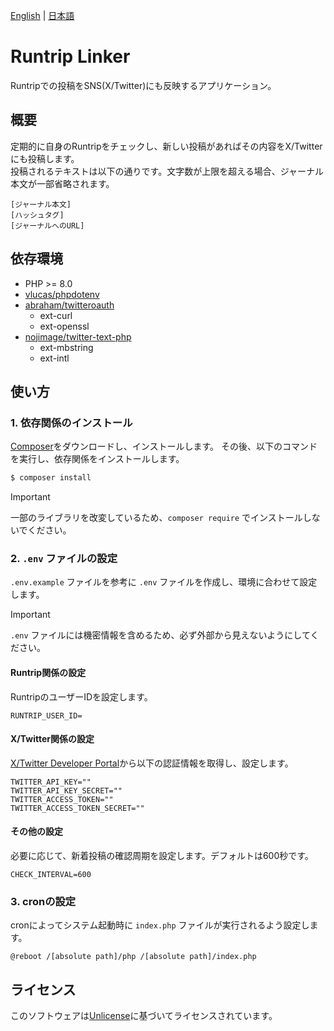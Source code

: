 [English](README.md) | [日本語](README.ja.md)

# Runtrip Linker

Runtripでの投稿をSNS(X/Twitter)にも反映するアプリケーション。

## 概要

定期的に自身のRuntripをチェックし、新しい投稿があればその内容をX/Twitterにも投稿します。  
投稿されるテキストは以下の通りです。文字数が上限を超える場合、ジャーナル本文が一部省略されます。

```
[ジャーナル本文]
[ハッシュタグ]
[ジャーナルへのURL]
```

## 依存環境

- PHP >= 8.0
- [vlucas/phpdotenv](https://github.com/vlucas/phpdotenv)
- [abraham/twitteroauth](https://github.com/abraham/twitteroauth)
  - ext-curl
  - ext-openssl
- [nojimage/twitter-text-php](https://github.com/nojimage/twitter-text-php)
  - ext-mbstring
  - ext-intl

## 使い方

### 1. 依存関係のインストール

[Composer](https://getcomposer.org/)をダウンロードし、インストールします。
その後、以下のコマンドを実行し、依存関係をインストールします。

```sh
$ composer install
```

> [!IMPORTANT]
> 一部のライブラリを改変しているため、`composer require` でインストールしないでください。

### 2. `.env` ファイルの設定

`.env.example` ファイルを参考に `.env` ファイルを作成し、環境に合わせて設定します。

> [!IMPORTANT]
> `.env` ファイルには機密情報を含めるため、必ず外部から見えないようにしてください。

#### Runtrip関係の設定

RuntripのユーザーIDを設定します。

```env
RUNTRIP_USER_ID=
```

#### X/Twitter関係の設定

[X/Twitter Developer Portal](https://developer.twitter.com/en/portal/petition/essential/basic-info)から以下の認証情報を取得し、設定します。

```env
TWITTER_API_KEY=""
TWITTER_API_KEY_SECRET=""
TWITTER_ACCESS_TOKEN=""
TWITTER_ACCESS_TOKEN_SECRET=""
```

#### その他の設定

必要に応じて、新着投稿の確認周期を設定します。デフォルトは600秒です。

```env
CHECK_INTERVAL=600
```

### 3. cronの設定

cronによってシステム起動時に `index.php` ファイルが実行されるよう設定します。

```cron
@reboot /[absolute path]/php /[absolute path]/index.php
```

## ライセンス

このソフトウェアは[Unlicense](LICENSE)に基づいてライセンスされています。
